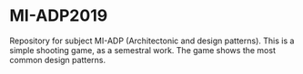 # MI-ADP2019

Repository for subject MI-ADP (Architectonic and design patterns). This is a simple shooting game, as a semestral work. The game shows the most common design patterns.
